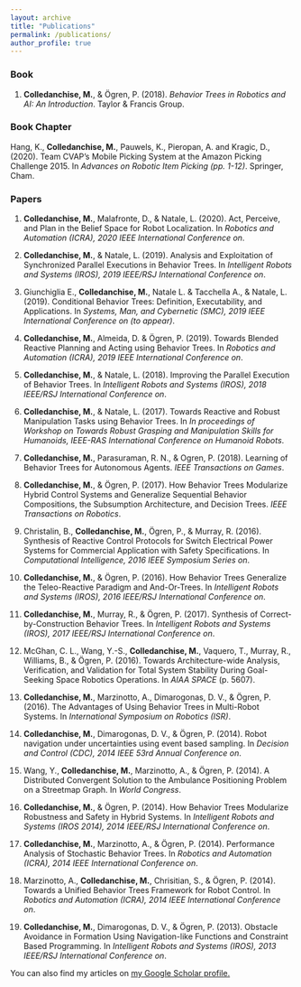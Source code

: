 ```yaml
---
layout: archive
title: "Publications"
permalink: /publications/
author_profile: true
---
```



### Book
1. **Colledanchise, M.**, &amp; Ögren, P. (2018). <i>Behavior Trees in Robotics and AI: An Introduction</i>. Taylor &amp; Francis Group.
 
 
### Book Chapter
Hang, K., **Colledanchise, M.**, Pauwels, K., Pieropan, A. and Kragic, D., (2020). Team CVAP’s Mobile Picking System at the Amazon Picking Challenge 2015. In <i> Advances on Robotic Item Picking (pp. 1-12)</i>. Springer, Cham.
  
### Papers

1. **Colledanchise, M.**, Malafronte, D., &amp; Natale, L. (2020). Act, Perceive, and Plan in the Belief Space for Robot Localization. In <i>Robotics and Automation (ICRA), 2020 IEEE International Conference on</i>.

1. **Colledanchise, M.**, &amp; Natale, L. (2019). Analysis and Exploitation of Synchronized Parallel Executions in Behavior Trees. In <i>Intelligent Robots and Systems (IROS), 2019 IEEE/RSJ International Conference on</i>.

1. Giunchiglia E., **Colledanchise, M.**, Natale L. &amp; Tacchella A., &amp; Natale, L. (2019). Conditional Behavior Trees: Definition, Executability, and Applications. In <i>Systems, Man, and Cybernetic (SMC), 2019 IEEE International Conference on (to appear)</i>.

1. **Colledanchise, M.**, Almeida, D. &amp; Ögren, P. (2019). Towards Blended Reactive Planning and Acting using Behavior Trees. In <i>Robotics and Automation (ICRA), 2019 IEEE International Conference on</i>.

1. **Colledanchise, M.**, &amp; Natale, L. (2018). Improving the Parallel Execution of Behavior Trees. In <i>Intelligent Robots and Systems (IROS), 2018 IEEE/RSJ International Conference on</i>.

1. **Colledanchise, M.**, &amp; Natale, L. (2017). Towards Reactive and Robust Manipulation Tasks using Behavior Trees. In <i>In proceedings of Workshop on Towards Robust Grasping and Manipulation Skills for Humanoids, IEEE-RAS International Conference on Humanoid Robots</i>.

1. **Colledanchise, M.**, Parasuraman, R. N., &amp; Ogren, P. (2018). Learning of Behavior Trees for Autonomous Agents. <i>IEEE Transactions on Games</i>.

1. **Colledanchise, M.**, &amp; Ögren, P. (2017). How Behavior Trees Modularize Hybrid Control Systems and Generalize Sequential Behavior Compositions, the Subsumption  Architecture, and Decision Trees. <i>IEEE Transactions on Robotics</i>.

1. Christalin, B., **Colledanchise, M.**, Ögren, P., &amp; Murray, R. (2016). Synthesis of Reactive Control Protocols for Switch Electrical Power Systems for Commercial Application with Safety Specifications. In <i>Computational Intelligence, 2016 IEEE Symposium Series on</i>.

1. **Colledanchise, M.**, &amp; Ögren, P. (2016). How Behavior Trees Generalize the Teleo-Reactive Paradigm and And-Or-Trees. In <i>Intelligent Robots and Systems (IROS), 2016 IEEE/RSJ International Conference on</i>.

1. **Colledanchise, M.**, Murray, R., &amp; Ögren, P. (2017). Synthesis of Correct-by-Construction Behavior Trees. In <i>Intelligent Robots and Systems (IROS), 2017 IEEE/RSJ International Conference on</i>.

1. McGhan, C. L., Wang, Y.-S., **Colledanchise, M.**, Vaquero, T., Murray, R., Williams, B., &amp; Ögren, P. (2016). Towards Architecture-wide Analysis, Verification, and Validation for Total System Stability During Goal-Seeking Space Robotics Operations. In <i>AIAA SPACE</i> (p. 5607).

1. **Colledanchise, M.**, Marzinotto, A., Dimarogonas, D. V., &amp; Ögren, P. (2016). The Advantages of Using Behavior Trees in Multi-Robot Systems. In <i>International Symposium on Robotics (ISR)</i>.

1. **Colledanchise, M.**, Dimarogonas, D. V., &amp; Ögren, P. (2014). Robot navigation under uncertainties using event based sampling. In <i>Decision and Control (CDC), 2014 IEEE 53rd Annual Conference on</i>.

1. Wang, Y., **Colledanchise, M.**, Marzinotto, A., &amp; Ögren, P. (2014). A Distributed Convergent Solution to the Ambulance Positioning Problem on a Streetmap Graph. In <i>World Congress</i>.

1. **Colledanchise, M.**, &amp; Ögren, P. (2014). How Behavior Trees Modularize Robustness and Safety in Hybrid Systems. In <i>Intelligent Robots and Systems (IROS 2014), 2014 IEEE/RSJ International Conference on</i>.

1. **Colledanchise, M.**, Marzinotto, A., &amp; Ögren, P. (2014). Performance Analysis of Stochastic Behavior Trees. In <i>Robotics and Automation (ICRA), 2014 IEEE International Conference on</i>.

1. Marzinotto, A., **Colledanchise, M.**, Chrisitian, S., &amp; Ögren, P. (2014). Towards a Unified Behavior Trees Framework for Robot Control. In <i>Robotics and Automation (ICRA), 2014 IEEE International Conference on</i>.

1. **Colledanchise, M.**, Dimarogonas, D. V., &amp; Ögren, P. (2013). Obstacle Avoidance in Formation Using Navigation-like Functions and Constraint Based Programming. In <i>Intelligent Robots and Systems (IROS), 2013 IEEE/RSJ  International Conference on</i>.

<p>You can also find my articles on <u><a href="">my Google Scholar profile</a>.</u></p>




